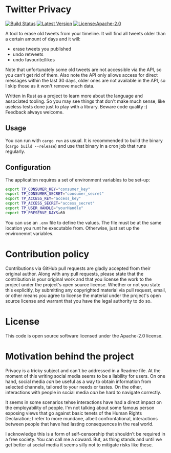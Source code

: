 # Twitter Privacy

[![Build Status](https://travis-ci.org/pvillega/twitter_privacy.svg?branch=master)](https://travis-ci.org/pvillega/twitter_privacy)
[![Latest Version](https://img.shields.io/crates/v/twitter_privacy.svg)](https://crates.io/crates/twitter_privacy)
[![License:Apache-2.0](https://img.shields.io/badge/License-Apache_2.0-yellow.svg)](https://opensource.org/licenses/Apache-2.0)

A tool to erase old tweets from your timeline. It will find all tweets older than a certain amount of days and it will:

- erase tweets you published
- undo retweets
- undo favourite/likes

Note that unfortunately some old tweets are not accessible via the API, so you can't get rid of them. Also note the API only allows
access for direct messages within the last 30 days, older ones are not available in the API, so I skip those as it won't remove much data.

Written in Rust as a project to learn more about the language and associated tooling. So you may see things that don't make much sense,
like useless tests done just to play with a library. Beware code quality :) Feedback always welcome.

## Usage

You can run with `cargo run` as usual. 
It is recommended to build the binary (`cargo build --release`) and use that binary in a cron job that runs regularly.

## Configuration

The application requires a set of environment variables to be set-up:

```bash
export TP_CONSUMER_KEY="consumer_key"
export TP_CONSUMER_SECRET="consumer_secret"
export TP_ACCESS_KEY="access_key"
export TP_ACCESS_SECRET="access_secret"
export TP_USER_HANDLE="yourHandle"
export TP_PRESERVE_DAYS=60
```

You can use an `.env` file to define the values. The file must be at the same location you runt he executable from. Otherwise, just set up the environemnt variables.

# Contribution policy

Contributions via GitHub pull requests are gladly accepted from their original author. Along with any pull requests, please state that the contribution is your original work and that you license the work to the project under the project's open source license. Whether or not you state this explicitly, by submitting any copyrighted material via pull request, email, or other means you agree to license the material under the project's open source license and warrant that you have the legal authority to do so.

# License

This code is open source software licensed under the Apache-2.0 license.

# Motivation behind the project

Privacy is a tricky subject and can't be addressed in a Readme file. At the moment of this writing social media seems to be a liability for users. On one hand, social media *can* be useful as a way to obtain information from selected channels, tailored to your needs or tastes. On the other, interactions with people in social media *can* be hard to navigate correctly. 

It seems in some scenarios tehse interactions have had a direct impact on the employability of people. I'm not talking about some famous person exposing views that go against   basic tenets of the Human Rights Declaration; I refer to more mundane, albeit confrontational, interactions between people that have had lasting consequences in the real world.

I acknowledge this is a form of self-censorship that shouldn't be required in a free society. You can call me a coward. But, as thing stands and until we get better at social media it seems silly not to mitigate risks like these.
